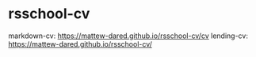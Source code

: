 # rsschool-cv

markdown-cv: https://mattew-dared.github.io/rsschool-cv/cv
lending-cv: https://mattew-dared.github.io/rsschool-cv/
